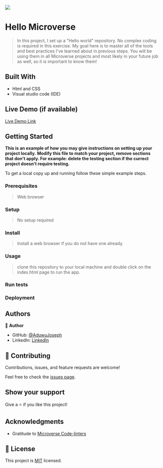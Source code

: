 ![](https://img.shields.io/badge/Microverse-blueviolet)

# Hello Microverse

> In this project, I set up a "Hello world" repository. No complex coding is required in this exercise. My goal here is to master all of the tools and best practices I've learned about in previous steps. You will be using them in all Microverse projects and most likely in your future job as well, so it is important to know them!


## Built With

- Html and CSS
- Visual studio code (IDE)

## Live Demo (if available)

[Live Demo Link](https://livedemo.com)


## Getting Started

**This is an example of how you may give instructions on setting up your project locally.**
**Modify this file to match your project, remove sections that don't apply. For example: delete the testing section if the currect project doesn't require testing.**


To get a local copy up and running follow these simple example steps.

### Prerequisites
> Web browser

### Setup
> No setup required

### Install
> Install a web browser if you do not have one already.

### Usage
>clone this repository to your local machine and double click on the index.html page to run the app.

### Run tests

### Deployment



## Authors

👤 **Author**

- GitHub: [@AduwuJoseph](https://github.com/AduwuJoseph)
- LinkedIn: [LinkedIn](https://linkedin.com/in/aduwu-joseph-483b91163)

## 🤝 Contributing

Contributions, issues, and feature requests are welcome!

Feel free to check the [issues page](../../issues/).

## Show your support

Give a ⭐️ if you like this project!

## Acknowledgments

- Gratitude to [Microverse Code-linters](https://github.com/microverseinc/linters-config)

## 📝 License

This project is [MIT](./MIT.md) licensed.

